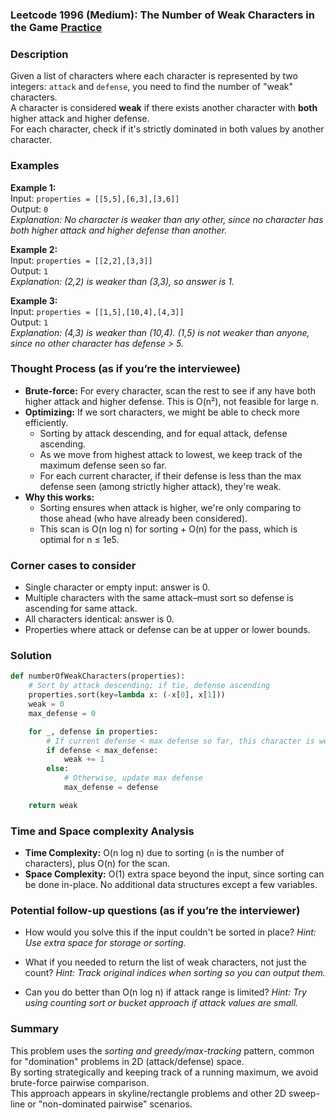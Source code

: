 ### Leetcode 1996 (Medium): The Number of Weak Characters in the Game [Practice](https://leetcode.com/problems/the-number-of-weak-characters-in-the-game)

### Description  
Given a list of characters where each character is represented by two integers: `attack` and `defense`, you need to find the number of "weak" characters.  
A character is considered **weak** if there exists another character with **both** higher attack and higher defense.  
For each character, check if it's strictly dominated in both values by another character.

### Examples  

**Example 1:**  
Input: `properties = [[5,5],[6,3],[3,6]]`  
Output: `0`  
*Explanation: No character is weaker than any other, since no character has both higher attack and higher defense than another.*

**Example 2:**  
Input: `properties = [[2,2],[3,3]]`  
Output: `1`  
*Explanation: (2,2) is weaker than (3,3), so answer is 1.*

**Example 3:**  
Input: `properties = [[1,5],[10,4],[4,3]]`  
Output: `1`  
*Explanation: (4,3) is weaker than (10,4). (1,5) is not weaker than anyone, since no other character has defense > 5.*


### Thought Process (as if you’re the interviewee)  
- **Brute-force:** For every character, scan the rest to see if any have both higher attack and higher defense. This is O(n²), not feasible for large n.
- **Optimizing:** If we sort characters, we might be able to check more efficiently.  
  - Sorting by attack descending, and for equal attack, defense ascending.  
  - As we move from highest attack to lowest, we keep track of the maximum defense seen so far.  
  - For each current character, if their defense is less than the max defense seen (among strictly higher attack), they're weak.  
- **Why this works:**  
  - Sorting ensures when attack is higher, we're only comparing to those ahead (who have already been considered).  
  - This scan is O(n log n) for sorting + O(n) for the pass, which is optimal for n ≤ 1e5.

### Corner cases to consider  
- Single character or empty input: answer is 0.
- Multiple characters with the same attack–must sort so defense is ascending for same attack.
- All characters identical: answer is 0.
- Properties where attack or defense can be at upper or lower bounds.

### Solution

```python
def numberOfWeakCharacters(properties):
    # Sort by attack descending; if tie, defense ascending
    properties.sort(key=lambda x: (-x[0], x[1]))
    weak = 0
    max_defense = 0

    for _, defense in properties:
        # If current defense < max defense so far, this character is weak
        if defense < max_defense:
            weak += 1
        else:
            # Otherwise, update max defense
            max_defense = defense

    return weak
```

### Time and Space complexity Analysis  

- **Time Complexity:** O(n log n) due to sorting (`n` is the number of characters), plus O(n) for the scan.
- **Space Complexity:** O(1) extra space beyond the input, since sorting can be done in-place. No additional data structures except a few variables.

### Potential follow-up questions (as if you’re the interviewer)  

- How would you solve this if the input couldn't be sorted in place?
  *Hint: Use extra space for storage or sorting.*

- What if you needed to return the list of weak characters, not just the count?
  *Hint: Track original indices when sorting so you can output them.*

- Can you do better than O(n log n) if attack range is limited?
  *Hint: Try using counting sort or bucket approach if attack values are small.*

### Summary
This problem uses the *sorting and greedy/max-tracking* pattern, common for "domination" problems in 2D (attack/defense) space.  
By sorting strategically and keeping track of a running maximum, we avoid brute-force pairwise comparison.  
This approach appears in skyline/rectangle problems and other 2D sweep-line or "non-dominated pairwise" scenarios.